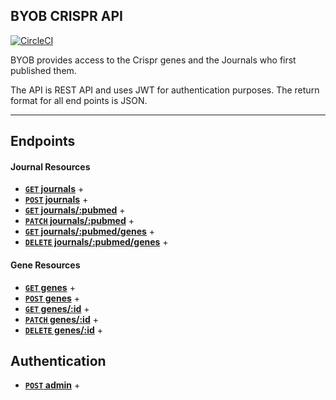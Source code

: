 ## BYOB CRISPR API

[![CircleCI](https://circleci.com/gh/EvanSays/byob/tree/master.svg?style=svg)](https://circleci.com/gh/EvanSays/byob/tree/master)

BYOB provides access to the Crispr genes and the Journals who first published them.

The API is REST API and uses JWT for authentication purposes. The return format for all end points is JSON.

---

## Endpoints

#### Journal Resources

- **[<code>GET</code> journals](https://github.com/EvanSays/byob/blob/master/docs/GET_journals.md)** +
- **[<code>POST</code> journals](https://github.com/EvanSays/byob/blob/master/docs/POST_journals.md)** +
- **[<code>GET</code> journals/:pubmed](https://github.com/EvanSays/byob/blob/master/docs/GET_journals_pubmed.md)** +
- **[<code>PATCH</code> journals/:pubmed](https://github.com/EvanSays/byob/blob/master/docs/PATCH_journals_pubmed.md)** +
- **[<code>GET</code> journals/:pubmed/genes](https://github.com/EvanSays/byob/blob/master/docs/GET_genes.md)** +
- **[<code>DELETE</code> journals/:pubmed/genes](https://github.com/EvanSays/byob/blob/master/docs/DELETE_journals_pubmed_genes.md)** +

#### Gene Resources

- **[<code>GET</code> genes]()** +
- **[<code>POST</code> genes]()** +
- **[<code>GET</code> genes/:id]()** +
- **[<code>PATCH</code> genes/:id](https://github.com/EvanSays/byob/blob/master/docs/PATCH_genes_id.md)** +
- **[<code>DELETE</code> genes/:id](https://github.com/EvanSays/byob/blob/master/docs/DELETE_genes_id.md)** +

## Authentication
- **[<code>POST</code> admin](https://github.com/EvanSays/byob/blob/master/docs/Auth.md)** +
